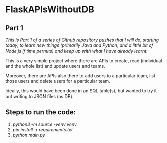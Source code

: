 # FlaskAPIsWithoutDB

## Part 1

*This is Part 1 of a series of Github repository pushes that I will do, starting today, to learn new things (primarily Java and Python, and a little bit of Node.js if time permits) and keep up with what I have already learnt.*

This is a very simple project where there are APIs to create, read (individual and the whole list) and update users and teams.

Moreover, there are APIs also there to add users to a particular team, list those users and delete users for a particular team.

Ideally, this would have been done in an SQL table(s), but wanted to try it out writing to JSON files (as DB).


## Steps to run the code:

1. *python3 -m source -venv venv*
2. *pip install -r requirements.txt*
3. *python main.py*
